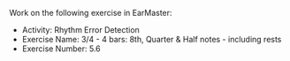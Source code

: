 Work on the following exercise in EarMaster:
- Activity: Rhythm Error Detection
- Exercise Name: 3/4 - 4 bars: 8th, Quarter & Half notes - including rests
- Exercise Number: 5.6

